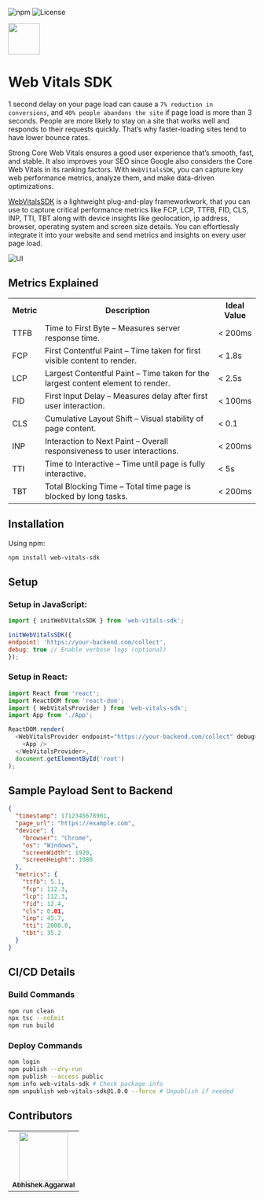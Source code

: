 ![npm](https://img.shields.io/npm/v/web-vitals-sdk)
![License](https://img.shields.io/github/license/abhishek-x/web-vitals-sdk)

<img src="https://cdn3d.iconscout.com/3d/premium/thumb/performance-3d-icon-download-in-png-blend-fbx-gltf-file-formats--measuring-meter-speed-efficiency-seo-web-pack-icons-4497653.png?f=webp" height="64" width="64">

# Web Vitals SDK

1 second delay on your page load can cause a `7% reduction in conversions`, and `40% people abandons the site` if page load is more than 3 seconds. People are more likely to stay on a site that works well and responds to their requests quickly. That’s why faster-loading sites tend to have lower bounce rates. 

Strong Core Web Vitals ensures a good user experience that’s smooth, fast, and stable. It also improves your SEO since Google also considers the Core Web Vitals in its ranking factors. With `WebVitalsSDK`, you can capture key web performance metrics, analyze them, and make data-driven optimizations.

[WebVitalsSDK](https://www.npmjs.com/package/web-vitals-sdk) is a lightweight plug-and-play frameworkwork, that you can use to capture critical performance metrics like FCP, LCP, TTFB, FID, CLS, INP, TTI, TBT along with device insights like geolocation, ip address, browser, operating system and screen size details. You can effortlessly integrate it into your website and send metrics and insights on every user page load.

![UI](https://www.sentry.dev/static/ede0a65002023f413c74fa086e6ee51f/f904f/web-vital-hero-image-new.webp)

## Metrics Explained

<table>
    <tbody>
        <tr>
            <th>Metric</th>
            <th>Description</th>
            <th>Ideal Value</th>
        </tr>
        <tr>
            <td>TTFB</td>
            <td>Time to First Byte – Measures server response time.</td>
            <td>< 200ms</td>
        </tr>
        <tr>
            <td>FCP</td>
            <td>First Contentful Paint – Time taken for first visible content to render.</td>
            <td>< 1.8s</td>
        </tr>
        <tr>
            <td>LCP</td>
            <td>Largest Contentful Paint – Time taken for the largest content element to render.</td>
            <td>< 2.5s</td>
        </tr>
        <tr>
            <td>FID</td>
            <td>First Input Delay – Measures delay after first user interaction.</td>
            <td>< 100ms</td>
        </tr>
        <tr>
            <td>CLS</td>
            <td>Cumulative Layout Shift – Visual stability of page content.</td>
            <td>< 0.1</td>
        </tr>
        <tr>
            <td>INP</td>
            <td>Interaction to Next Paint – Overall responsiveness to user interactions.</td>
            <td>< 200ms</td>
        </tr>
        <tr>
            <td>TTI</td>
            <td>Time to Interactive – Time until page is fully interactive.</td>
            <td>< 5s</td>
        </tr>
        <tr>
            <td>TBT</td>
            <td>Total Blocking Time – Total time page is blocked by long tasks.</td>
            <td>< 200ms</td>
        </tr>
    </tbody>
</table>

## Installation

Using npm:

```bash
npm install web-vitals-sdk
```

## Setup

### Setup in JavaScript:

```javascript
import { initWebVitalsSDK } from 'web-vitals-sdk';

initWebVitalsSDK({
endpoint: 'https://your-backend.com/collect',
debug: true // Enable verbose logs (optional)
});
```

### Setup in React:

```javascript
import React from 'react';
import ReactDOM from 'react-dom';
import { WebVitalsProvider } from 'web-vitals-sdk';
import App from './App';

ReactDOM.render(
  <WebVitalsProvider endpoint="https://your-backend.com/collect" debug>
    <App />
  </WebVitalsProvider>,
  document.getElementById('root')
);
```

## Sample Payload Sent to Backend

```json
{
  "timestamp": 1712345678901,
  "page_url": "https://example.com",
  "device": {
    "browser": "Chrome",
    "os": "Windows",
    "screenWidth": 1920,
    "screenHeight": 1080
  },
  "metrics": {
    "ttfb": 5.1,
    "fcp": 112.3,
    "lcp": 112.3,
    "fid": 12.4,
    "cls": 0.01,
    "inp": 45.7,
    "tti": 2000.0,
    "tbt": 35.2
  }
}
```

## CI/CD Details

### Build Commands

```bash
npm run clean
npx tsc --noEmit
npm run build
```

### Deploy Commands

```bash
npm login
npm publish --dry-run
npm publish --access public
npm info web-vitals-sdk # Check package info
npm unpublish web-vitals-sdk@1.0.0 --force # Unpublish if needed
```

## Contributors

<table>
  <tr>
    <td align="center"><a href="https://github.com/abhishek-x"><img src="https://avatars.githubusercontent.com/u/70960570?v=4" width="100px;" alt=""/><br /><sub><b>Abhishek Aggarwal</b></sub></a><br /></td>
  </tr>
</table>